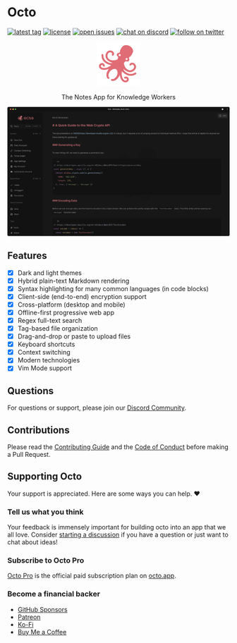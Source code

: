 # Octo

[![latest tag](https://img.shields.io/github/v/tag/writewithocto/octo?color=blue&label=latest%20tag&sort=semver)](https://github.com/writewithocto/octo/releases)
[![license](https://img.shields.io/github/license/writewithocto/octo)](https://github.com/writewithocto/octo/blob/main/LICENSE)
[![open issues](https://img.shields.io/github/issues-raw/writewithocto/octo)](https://github.com/writewithocto/octo/issues)
[![chat on discord](https://img.shields.io/badge/chat-on%20discord-7289da)](https://link.octo.app/discord)
[![follow on twitter](https://img.shields.io/badge/follow-on%20twitter-1da1f2)](https://twitter.com/writewithocto)

<p align="center">
  <a href="https://octo.app">
    <img height="100" src="resources/logo.png">
  </a>
</p>

<p align="center">The Notes App for Knowledge Workers</p>

[![screenshot](resources/screenshot.png)](https://octo.app)

## Features

- [x] Dark and light themes
- [x] Hybrid plain-text Markdown rendering
- [x] Syntax highlighting for many common languages (in code blocks)
- [x] Client-side (end-to-end) encryption support
- [x] Cross-platform (desktop and mobile)
- [x] Offline-first progressive web app
- [x] Regex full-text search
- [x] Tag-based file organization
- [x] Drag-and-drop or paste to upload files
- [x] Keyboard shortcuts
- [x] Context switching
- [x] Modern technologies
- [x] Vim Mode support

## Questions

For questions or support, please join our [Discord Community](https://link.octo.app/discord).

## Contributions

Please read the [Contributing Guide](https://github.com/writewithocto/octo/blob/main/CONTRIBUTING.md) and the [Code of Conduct](https://github.com/writewithocto/octo/blob/main/CODE_OF_CONDUCT.md) before making a Pull Request.

## Supporting Octo

Your support is appreciated. Here are some ways you can help. ♥️

### Tell us what you think

Your feedback is immensely important for building octo into an app that we all love. Consider [starting a discussion](https://github.com/writewithocto/octo/discussions) if you have a question or just want to chat about ideas!

### Subscribe to Octo Pro

[Octo Pro](https://octo.app/account) is the official paid subscription plan on [octo.app](https://octo.app).

### Become a financial backer

- [GitHub Sponsors](https://github.com/sponsors/voraciousdev)
- [Patreon](https://patreon.com/voraciousdev)
- [Ko-Fi](https://ko-fi.com/voraciousdev)
- [Buy Me a Coffee](https://www.buymeacoffee.com/voraciousdev)
